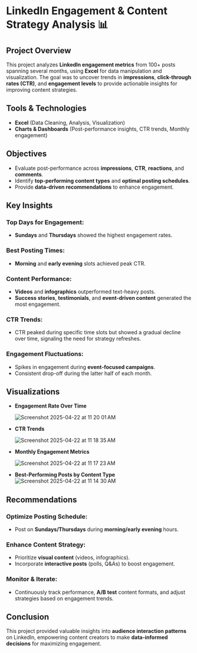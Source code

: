 # LinkedIn Engagement & Content Strategy Analysis 📊

## Project Overview
This project analyzes **LinkedIn engagement metrics** from 100+ posts spanning several months, using **Excel** for data manipulation and visualization. The goal was to uncover trends in **impressions**, **click-through rates (CTR)**, and **engagement levels** to provide actionable insights for improving content strategies.

## Tools & Technologies
- **Excel** (Data Cleaning, Analysis, Visualization)
- **Charts & Dashboards** (Post-performance insights, CTR trends, Monthly engagement)

## Objectives
- Evaluate post-performance across **impressions**, **CTR**, **reactions**, and **comments**.
- Identify **top-performing content types** and **optimal posting schedules**.
- Provide **data-driven recommendations** to enhance engagement.

## Key Insights

### Top Days for Engagement:
- **Sundays** and **Thursdays** showed the highest engagement rates.

### Best Posting Times:
- **Morning** and **early evening** slots achieved peak CTR.

### Content Performance:
- **Videos** and **infographics** outperformed text-heavy posts.
- **Success stories**, **testimonials**, and **event-driven content** generated the most engagement.

### CTR Trends:
- CTR peaked during specific time slots but showed a gradual decline over time, signaling the need for strategy refreshes.

### Engagement Fluctuations:
- Spikes in engagement during **event-focused campaigns**.
- Consistent drop-off during the latter half of each month.

## Visualizations
- **Engagement Rate Over Time**

   ![Screenshot 2025-04-22 at 11 20 01 AM](https://github.com/user-attachments/assets/5c9a1c85-a1b1-480a-a3b7-7d548f09a8b0)

- **CTR Trends**

  ![Screenshot 2025-04-22 at 11 18 35 AM](https://github.com/user-attachments/assets/c9b32762-813c-4703-a5ba-b56418a55e0b)

- **Monthly Engagement Metrics**

   ![Screenshot 2025-04-22 at 11 17 23 AM](https://github.com/user-attachments/assets/3fb09f75-5185-4002-89cc-503b25d32a92)

- **Best-Performing Posts by Content Type**
  ![Screenshot 2025-04-22 at 11 14 30 AM](https://github.com/user-attachments/assets/b487f9c1-97dc-4ba8-afd9-c253506188ba)

## Recommendations

### Optimize Posting Schedule:
- Post on **Sundays/Thursdays** during **morning/early evening** hours.

### Enhance Content Strategy:
- Prioritize **visual content** (videos, infographics).
- Incorporate **interactive posts** (polls, Q&As) to boost engagement.

### Monitor & Iterate:
- Continuously track performance, **A/B test** content formats, and adjust strategies based on engagement trends.

## Conclusion
This project provided valuable insights into **audience interaction patterns** on LinkedIn, empowering content creators to make **data-informed decisions** for maximizing engagement.
